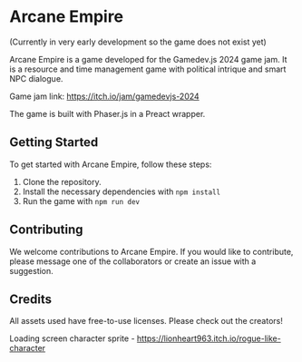 # Arcane Empire

(Currently in very early development so the game does not exist yet)

Arcane Empire is a game developed for the Gamedev.js 2024 game jam. It is a resource and time management game with political intrique and smart NPC dialogue.

Game jam link: https://itch.io/jam/gamedevjs-2024

The game is built with Phaser.js in a Preact wrapper.

## Getting Started

To get started with Arcane Empire, follow these steps:

1. Clone the repository.
2. Install the necessary dependencies with `npm install`
3. Run the game with `npm run dev`

## Contributing

We welcome contributions to Arcane Empire. If you would like to contribute, please message one of the collaborators or create an issue with a suggestion.

## Credits

All assets used have free-to-use licenses. Please check out the creators!

Loading screen character sprite - https://lionheart963.itch.io/rogue-like-character
